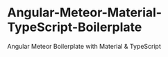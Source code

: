 
# Angular-Meteor-Material-TypeScript-Boilerplate
Angular Meteor Boilerplate with Material &amp; TypeScript
